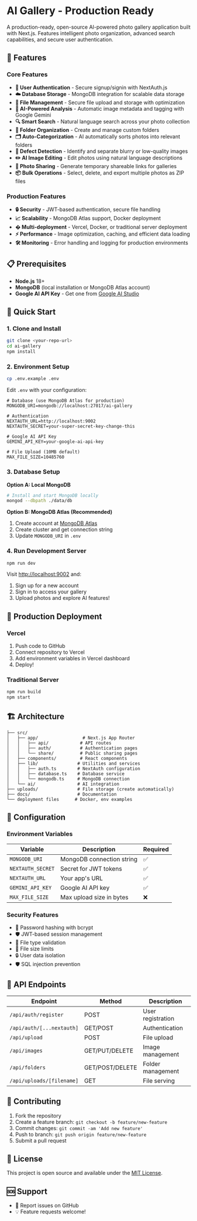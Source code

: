 # AI Gallery - Production Ready

A production-ready, open-source AI-powered photo gallery application built with Next.js. Features intelligent photo organization, advanced search capabilities, and secure user authentication.

## 🚀 Features

### Core Features
- **🔐 User Authentication** - Secure signup/signin with NextAuth.js
- **☁️ Database Storage** - MongoDB integration for scalable data storage
- **📁 File Management** - Secure file upload and storage with optimization
- **🤖 AI-Powered Analysis** - Automatic image metadata and tagging with Google Gemini
- **🔍 Smart Search** - Natural language search across your photo collection
- **📂 Folder Organization** - Create and manage custom folders
- **🗂️ Auto-Categorization** - AI automatically sorts photos into relevant folders
- **🚫 Defect Detection** - Identify and separate blurry or low-quality images
- **✏️ AI Image Editing** - Edit photos using natural language descriptions
- **🔗 Photo Sharing** - Generate temporary shareable links for galleries
- **📦 Bulk Operations** - Select, delete, and export multiple photos as ZIP files

### Production Features
- **🔒 Security** - JWT-based authentication, secure file handling
- **📈 Scalability** - MongoDB Atlas support, Docker deployment
- **� Multi-deployment** - Vercel, Docker, or traditional server deployment
- **⚡ Performance** - Image optimization, caching, and efficient data loading
- **🛠️ Monitoring** - Error handling and logging for production environments

## 📋 Prerequisites

- **Node.js** 18+ 
- **MongoDB** (local installation or MongoDB Atlas account)
- **Google AI API Key** - Get one from [Google AI Studio](https://aistudio.google.com/app/apikey)

## 🚀 Quick Start

### 1. Clone and Install

```bash
git clone <your-repo-url>
cd ai-gallery
npm install
```

### 2. Environment Setup

```bash
cp .env.example .env
```

Edit `.env` with your configuration:

```env
# Database (use MongoDB Atlas for production)
MONGODB_URI=mongodb://localhost:27017/ai-gallery

# Authentication
NEXTAUTH_URL=http://localhost:9002
NEXTAUTH_SECRET=your-super-secret-key-change-this

# Google AI API Key
GEMINI_API_KEY=your-google-ai-api-key

# File Upload (10MB default)
MAX_FILE_SIZE=10485760
```

### 3. Database Setup

**Option A: Local MongoDB**
```bash
# Install and start MongoDB locally
mongod --dbpath ./data/db
```

**Option B: MongoDB Atlas (Recommended)**
1. Create account at [MongoDB Atlas](https://www.mongodb.com/atlas)
2. Create cluster and get connection string
3. Update `MONGODB_URI` in `.env`

### 4. Run Development Server

```bash
npm run dev
```

Visit [http://localhost:9002](http://localhost:9002) and:
1. Sign up for a new account
2. Sign in to access your gallery
3. Upload photos and explore AI features!

## 🐳 Production Deployment


### Vercel

1. Push code to GitHub
2. Connect repository to Vercel
3. Add environment variables in Vercel dashboard
4. Deploy!

### Traditional Server

```bash
npm run build
npm start
```

## 🏗️ Architecture

```
├── src/
│   ├── app/                 # Next.js App Router
│   │   ├── api/            # API routes
│   │   ├── auth/           # Authentication pages
│   │   └── share/          # Public sharing pages
│   ├── components/         # React components
│   ├── lib/               # Utilities and services
│   │   ├── auth.ts        # NextAuth configuration
│   │   ├── database.ts    # Database service
│   │   └── mongodb.ts     # MongoDB connection
│   └── ai/                # AI integration
├── uploads/               # File storage (create automatically)
├── docs/                  # Documentation
└── deployment files      # Docker, env examples
```

## 🔧 Configuration

### Environment Variables

| Variable | Description | Required |
|----------|-------------|----------|
| `MONGODB_URI` | MongoDB connection string | ✅ |
| `NEXTAUTH_SECRET` | Secret for JWT tokens | ✅ |
| `NEXTAUTH_URL` | Your app's URL | ✅ |
| `GEMINI_API_KEY` | Google AI API key | ✅ |
| `MAX_FILE_SIZE` | Max upload size in bytes | ❌ |

### Security Features

- 🔐 Password hashing with bcrypt
- 🛡️ JWT-based session management
- 🚫 File type validation
- 📏 File size limits
- 🔒 User data isolation
- 🛡️ SQL injection prevention

## 🔌 API Endpoints

| Endpoint | Method | Description |
|----------|--------|-------------|
| `/api/auth/register` | POST | User registration |
| `/api/auth/[...nextauth]` | GET/POST | Authentication |
| `/api/upload` | POST | File upload |
| `/api/images` | GET/PUT/DELETE | Image management |
| `/api/folders` | GET/POST/DELETE | Folder management |
| `/api/uploads/[filename]` | GET | File serving |

## 🤝 Contributing

1. Fork the repository
2. Create a feature branch: `git checkout -b feature/new-feature`
3. Commit changes: `git commit -am 'Add new feature'`
4. Push to branch: `git push origin feature/new-feature`
5. Submit a pull request

## 📄 License

This project is open source and available under the [MIT License](LICENSE).

## 🆘 Support

- 🐛 Report issues on GitHub
- 💡 Feature requests welcome!